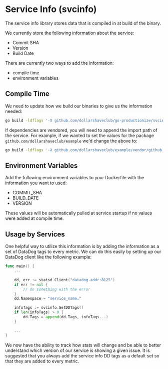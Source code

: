 # Service Info (svcinfo)

The service info library stores data that is compiled in at build of the binary.

We currently store the following information about the service:

* Commit SHA
* Version
* Build Date

There are currently two ways to add the information:
* compile time
* environment variables

## Compile Time

We need to update how we build our binaries to give us the information needed:

```bash
go build -ldflags '-X github.com/dollarshaveclub/go-productionize/svcinfo.CommitSHA=${SHORT_SHA} -X github.com/dollarshaveclub/go-productionize/svcinfo.Version=${BUILD_VERSION} -X github.com/dollarshaveclub/go-productionize/svcinfo.BuildDate=${BUILD_DATE}'
```

If dependencies are vendored, you will need to append the import path of the service. For example, if we wanted to set the values for the package `github.com/dollarshaveclub/example` we'd change the above to:

```bash
go build -ldflags '-X github.com/dollarshaveclub/example/vendor/github.com/dollarshaveclub/go-productionize/svcinfo.CommitSHA=${SHORT_SHA} -X github.com/dollarshaveclub/example/vendor/github.com/dollarshaveclub/go-productionize/svcinfo.Version=${BUILD_VERSION} -X github.com/dollarshaveclub/example/vendor/github.com/dollarshaveclub/go-productionize/svcinfo.BuildDate=${BUILD_DATE}'
```

## Environment Variables

Add the following environment variables to your Dockerfile with the information you want to used:

* COMMIT_SHA
* BUILD_DATE
* VERSION

These values will be automatically pulled at service startup if no values were added at compile time.

## Usage by Services

One helpful way to utilize this information is by adding the information as a set of DataDog tags to every metric. We can do this easily by setting up our DataDog client like the following example:

```go
func main() {
    ...

    dd, err := statsd.Client("datadog.addr:8125")
    if err != nil {
        // do something with the error
    }
    dd.Namespace = "service_name."

    infoTags := svcinfo.GetDDTags()
    if len(infoTags) > 0 {
        dd.Tags = append(dd.Tags, infoTags...)
    }

    ...
}
```

We now have the ability to track how stats will change and be able to better understand which version of our service is showing a given issue. It is suggested that you always add the service info DD tags as a default set so that they are added to every metric.